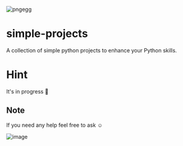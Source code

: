 ![pngegg](https://user-images.githubusercontent.com/104658866/171489396-602dc464-28dc-47b2-b168-00efe686a6d6.png)


# simple-projects 
A collection of simple python projects to enhance your Python skills.


# Hint
It's in progress :memo:

## Note
If you need any help feel free to ask :relaxed:	

 ![image](https://img.shields.io/badge/Gmail-D14836?style=for-the-badge&logo=gmail&logoColor=white)
